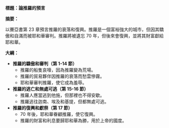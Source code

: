 **標題：論推羅的預言**

**摘要：**

以賽亞書第 23 章預言推羅的衰落和復興。推羅是一個富裕強大的城市，但因其驕傲和自滿而被耶和華審判。推羅將被遺忘 70 年，但後來會復興，並將其財富獻給耶和華。

**大綱：**

* **推羅的驕傲和審判（第 1-14 節）**
    * 推羅的船隻哀嚎，因為推羅變為荒場。
    * 推羅的貿易夥伴因推羅的衰落而愁雲慘霧。
    * 耶和華審判推羅，使它成為羞辱。
* **推羅的逃亡和無處可逃（第 15-16 節）**
    * 推羅人應當逃到他施，但那裡也不得安歇。
    * 推羅逃往迦南、埃及和基提，但都無處可逃。
* **推羅的復興和獻祭（第 17 節）**
    * 70 年後，耶和華眷顧推羅，使它復興。
    * 推羅的財富和利息要歸耶和華為勝，用於上帝的國度。
